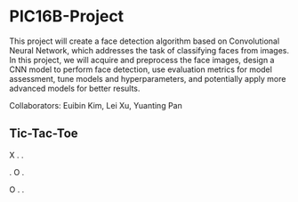 # PIC16B-Project

This project will create a face detection algorithm based on Convolutional Neural Network, which addresses the task of classifying faces from images. In this project, we will acquire and preprocess the face images, design a CNN model to perform face detection, use evaluation metrics for model assessment, tune models and hyperparameters, and potentially apply more advanced models for better results.

Collaborators: Euibin Kim, Lei Xu, Yuanting Pan

## Tic-Tac-Toe 

X . .

. O .

O . .
